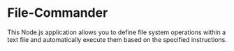# File-Commander
This Node.js application allows you to define file system operations within a text file and automatically execute them based on the specified instructions.
